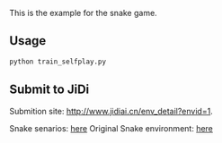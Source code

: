 
This is the example for the snake game.

## Usage

```bash
python train_selfplay.py
```


## Submit to JiDi

Submition site: http://www.jidiai.cn/env_detail?envid=1.

Snake senarios: [here](https://github.com/jidiai/ai_lib/blob/7a6986f0cb543994277103dbf605e9575d59edd6/env/config.json#L94)
Original Snake environment: [here](https://github.com/jidiai/ai_lib/blob/master/env/snakes.py)

